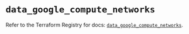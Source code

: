 # `data_google_compute_networks`

Refer to the Terraform Registry for docs: [`data_google_compute_networks`](https://registry.terraform.io/providers/hashicorp/google/6.39.0/docs/data-sources/compute_networks).

